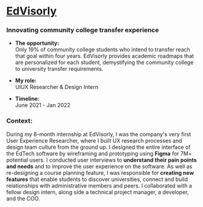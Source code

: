 # <a href="http://www.edvisorly.com/">EdVisorly</a>

### Innovating community college transfer experience
- <b>The opportunity:</b><br/>
Only 19% of community college students who intend to transfer reach that goal within four years. EdVisorly provides academic roadmaps that are personalized for each student, demystifying the community college to university transfer requirements.

- <b>My role:</b><br/>
UIUX Researcher & Design Intern
- <b>Timeline:</b><br/>
June 2021 - Jan 2022

### Context:
During my 8-month internship at EdVisorly, I was the company's very first User Experience Researcher, where I built UX research processes and design team culture from the ground up. I designed the entire interface of the EdTech software by wireframing and prototyping using <b>Figma</b> for 7M+ potential users. I conducted user interviews to <b>understand their pain points and needs</b> and to improve the user experience on the software. As well as re-designing a course planning feature, I was responsible for <b>creating new features</b> that enable students to discover universities, connect and build relationships with administrative members and peers. I collaborated with a fellow design intern, along side a technical project manager, a developer, and the COO.
